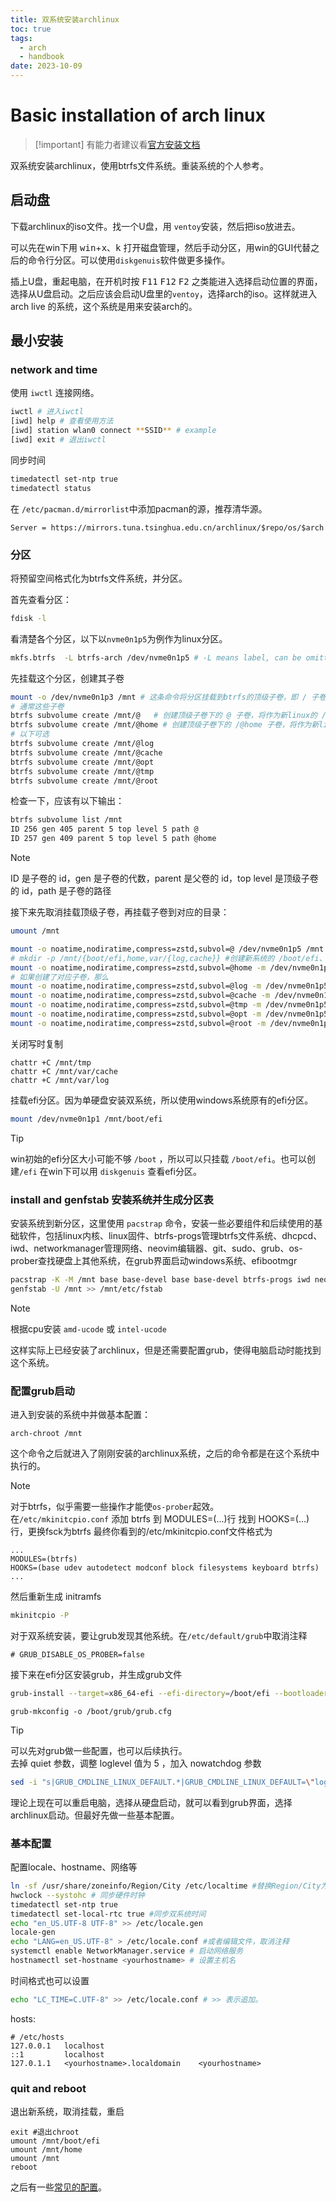 ```yaml
---
title: 双系统安装archlinux
toc: true
tags:
  - arch
  - handbook
date: 2023-10-09
---
```


# Basic installation of arch linux

> [!important] 有能力者建议看[官方安装文档](https://wiki.archlinux.org/title/Installation_guide)

双系统安装archlinux，使用btrfs文件系统。重装系统的个人参考。

## 启动盘

下载archlinux的iso文件。找一个U盘，用 `ventoy`安装，然后把iso放进去。

可以先在win下用 <kbd>win</kbd>+<kbd>x</kbd>、<kbd>k</kbd> 打开磁盘管理，然后手动分区，用win的GUI代替之后的命令行分区。可以使用`diskgenuis`软件做更多操作。

插上U盘，重起电脑，在开机时按 <kbd>F11</kbd> <kbd>F12</kbd> <kbd>F2</kbd> 之类能进入选择启动位置的界面，选择从U盘启动。之后应该会启动U盘里的`ventoy`，选择arch的iso。这样就进入arch live 的系统，这个系统是用来安装arch的。

## 最小安装

### network and time

使用 `iwctl` 连接网络。

```sh
iwctl # 进入iwctl
[iwd] help # 查看使用方法
[iwd] station wlan0 connect **SSID** # example
[iwd] exit # 退出iwctl
```

同步时间

```sh
timedatectl set-ntp true
timedatectl status
```

在 `/etc/pacman.d/mirrorlist`中添加pacman的源，推荐清华源。

```text
Server = https://mirrors.tuna.tsinghua.edu.cn/archlinux/$repo/os/$arch
```

### 分区

将预留空间格式化为btrfs文件系统，并分区。

首先查看分区：

```sh
fdisk -l
```

看清楚各个分区，以下以`nvme0n1p5`为例作为linux分区。

```sh
mkfs.btrfs  -L btrfs-arch /dev/nvme0n1p5 # -L means label, can be omitted
```

先挂载这个分区，创建其子卷

```sh
mount -o /dev/nvme0n1p3 /mnt # 这条命令将分区挂载到btrfs的顶级子卷，即 / 子卷， id=5
# 通常这些子卷
btrfs subvolume create /mnt/@   # 创建顶级子卷下的 @ 子卷，将作为新linux的 / 目录
btrfs subvolume create /mnt/@home # 创建顶级子卷下的 /@home 子卷，将作为新linux的 用户家目录，即 /home
# 以下可选
btrfs subvolume create /mnt/@log
btrfs subvolume create /mnt/@cache
btrfs subvolume create /mnt/@opt
btrfs subvolume create /mnt/@tmp
btrfs subvolume create /mnt/@root
```

检查一下，应该有以下输出：

```sh
btrfs subvolume list /mnt
ID 256 gen 405 parent 5 top level 5 path @
ID 257 gen 409 parent 5 top level 5 path @home
```

> [!note]
> ID 是子卷的 id，gen 是子卷的代数，parent 是父卷的 id，top level 是顶级子卷的 id，path 是子卷的路径

接下来先取消挂载顶级子卷，再挂载子卷到对应的目录：

```sh
umount /mnt

mount -o noatime,nodiratime,compress=zstd,subvol=@ /dev/nvme0n1p5 /mnt #挂载 @ 子卷到新系统的 / 目录
# mkdir -p /mnt/{boot/efi,home,var/{log,cache}} #创建新系统的 /boot/efi、/home、/var/log、/var/cache
mount -o noatime,nodiratime,compress=zstd,subvol=@home -m /dev/nvme0n1p5 /mnt/home # -m 创建挂载的文件夹
# 如果创建了对应子卷，那么
mount -o noatime,nodiratime,compress=zstd,subvol=@log -m /dev/nvme0n1p5 /mnt/var/log
mount -o noatime,nodiratime,compress=zstd,subvol=@cache -m /dev/nvme0n1p5 /mnt/var/cache
mount -o noatime,nodiratime,compress=zstd,subvol=@tmp -m /dev/nvme0n1p5 /mnt/tmp
mount -o noatime,nodiratime,compress=zstd,subvol=@opt -m /dev/nvme0n1p5 /mnt/opt
mount -o noatime,nodiratime,compress=zstd,subvol=@root -m /dev/nvme0n1p5 /mnt/root
```

关闭写时复制

```
chattr +C /mnt/tmp
chattr +C /mnt/var/cache
chattr +C /mnt/var/log
```

挂载efi分区。因为单硬盘安装双系统，所以使用windows系统原有的efi分区。

```sh
mount /dev/nvme0n1p1 /mnt/boot/efi
```

> [!tip]
> win初始的efi分区大小可能不够 `/boot` ，所以可以只挂载 `/boot/efi`。也可以创建`/efi`
> 在win下可以用 `diskgenuis` 查看efi分区。

### install and genfstab 安装系统并生成分区表

安装系统到新分区，这里使用 `pacstrap` 命令，安装一些必要组件和后续使用的基础软件，包括linux内核、linux固件、btrfs-progs管理btrfs文件系统、dhcpcd、iwd、networkmanager管理网络、neovim编辑器、git、sudo、grub、os-prober查找硬盘上其他系统，在grub界面启动windows系统、efibootmgr

```sh
pacstrap -K -M /mnt base base-devel base base-devel btrfs-progs iwd neovim git sudo grub os-prober efibootmgr amd-ucode dhcpcd
genfstab -U /mnt >> /mnt/etc/fstab
```

> [!note]
> 根据cpu安装 `amd-ucode` 或 `intel-ucode`

这样实际上已经安装了archlinux，但是还需要配置grub，使得电脑启动时能找到这个系统。

### 配置grub启动

进入到安装的系统中并做基本配置：

```
arch-chroot /mnt
```

这个命令之后就进入了刚刚安装的archlinux系统，之后的命令都是在这个系统中执行的。

> [!note]
> 对于btrfs，似乎需要一些操作才能使`os-prober`起效。  
> 在`/etc/mkinitcpio.conf` 添加 btrfs 到 MODULES=(...)行 找到 HOOKS=(...)行，更换fsck为btrfs 最终你看到的/etc/mkinitcpio.conf文件格式为
>
> ```text
> ...
> MODULES=(btrfs)
> HOOKS=(base udev autodetect modconf block filesystems keyboard btrfs)
> ...
> ```
>
> 然后重新生成 initramfs
>
> ```sh
> mkinitcpio -P
> ```

对于双系统安装，要让grub发现其他系统。在`/etc/default/grub`中取消注释

```
# GRUB_DISABLE_OS_PROBER=false
```

接下来在efi分区安装grub，并生成grub文件

```sh
grub-install --target=x86_64-efi --efi-directory=/boot/efi --bootloader-id=arch --recheck
```

```
grub-mkconfig -o /boot/grub/grub.cfg
```

> [!tip]
> 可以先对grub做一些配置，也可以后续执行。  
> 去掉 quiet 参数，调整 loglevel 值为 5 ，加入 nowatchdog 参数
>
> ```sh
> sed -i "s|GRUB_CMDLINE_LINUX_DEFAULT.*|GRUB_CMDLINE_LINUX_DEFAULT=\"loglevel=5 nowatchdog\"|" /etc/default/grub
> ```

理论上现在可以重启电脑，选择从硬盘启动，就可以看到grub界面，选择archlinux启动。但最好先做一些基本配置。

### 基本配置

配置locale、hostname、网络等

```sh
ln -sf /usr/share/zoneinfo/Region/City /etc/localtime #替换Region/City为你所在区域，例如Asia/Shanghai
hwclock --systohc # 同步硬件时钟
timedatectl set-ntp true
timedatectl set-local-rtc true #同步双系统时间
echo "en_US.UTF-8 UTF-8" >> /etc/locale.gen
locale-gen
echo "LANG=en_US.UTF-8" > /etc/locale.conf #或者编辑文件，取消注释
systemctl enable NetworkManager.service # 启动网络服务
hostnamectl set-hostname <yourhostname> # 设置主机名
```

时间格式也可以设置
```sh
echo "LC_TIME=C.UTF-8" >> /etc/locale.conf # >> 表示追加。
```


hosts:

```
# /etc/hosts
127.0.0.1   localhost
::1         localhost
127.0.1.1   <yourhostname>.localdomain    <yourhostname>
```

### quit and reboot

退出新系统，取消挂载，重启

```
exit #退出chroot
umount /mnt/boot/efi
umount /mnt/home
umount /mnt
reboot
```

之后有一些[常见的配置](/wiki/code/arch/archpostinstall)。
